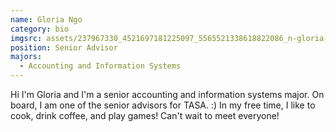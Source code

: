 ```yaml
---
name: Gloria Ngo
category: bio
imgsrc: assets/237967330_4521697181225097_5565521338618822086_n-gloria-ngo.jpg
position: Senior Advisor
majors:
  - Accounting and Information Systems
---
```

Hi I'm Gloria and I'm a senior accounting and information systems major. On board, I am one of the senior advisors for TASA. :) In my free time, I like to cook, drink coffee, and play games! Can't wait to meet everyone!
